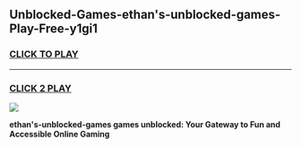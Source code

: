 
## Unblocked-Games-ethan's-unblocked-games-Play-Free-y1gi1
<h3>
<a href="https://premium76.site?title=ethan's-unblocked-games&ref=18A">CLICK TO PLAY</a></h3>
<hr>

<h3>
<a href="https://premium76.site?title=ethan's-unblocked-games&ref=18A">CLICK 2 PLAY</a>
  
</h3>

<a href="https://premium76.site?title=ethan's-unblocked-games&ref=18A"><img src="https://clearcache.store/games.png"></a>


**ethan's-unblocked-games games unblocked: Your Gateway to Fun and Accessible Online Gaming**
